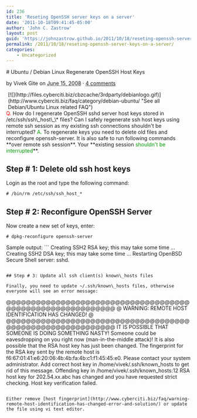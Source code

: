```yaml
---
id: 236
title: 'Reseting OpenSSH server keys on a server'
date: '2011-10-18T09:41:45-05:00'
author: 'John C. Zastrow'
layout: post
guid: 'https://johnzastrow.github.io/2011/10/18/reseting-openssh-server-keys-on-a-server/'
permalink: /2011/10/18/reseting-openssh-server-keys-on-a-server/
categories:
    - Uncategorized
---
```


<div class="headline_area"># Ubuntu / Debian Linux Regenerate OpenSSH Host Keys

by <span class="author vcard fn">Vivek Gite</span> on <abbr class="published" title="2008-06-15">June 15, 2008</abbr> · <span>[4 comments](http://www.cyberciti.biz/faq/howto-regenerate-openssh-host-keys/#comments)</span>

</div><div style="float:right;margin-top:0px;margin-left:5px;">[![](http://files.cyberciti.biz/cbzcache/3rdparty/debianlogo.gif)](http://www.cyberciti.biz/faq/category/debian-ubuntu/ "See all Debian/Ubuntu Linux related FAQ")</div><span style="color: rgb(255, 0, 0);">Q.</span> How do I regenerate  
OpenSSH sshd server host keys stored in /etc/ssh/ssh\_host\_\* files? Can I  
 safely regenerate ssh host keys using remote ssh session as my existing  
 ssh connections shouldn't be interrupted?  
<span id="more-1115"></span>  
<span style="color: rgb(0, 153, 0);">A.</span> To regenerate keys you need to delete old files and reconfigure openssh-server. It is also safe to run following commands **over remote ssh session**. Your **existing session <span style="color: rgb(0, 153, 0);">shouldn't be interrupted</span>**.

## Step # 1: Delete old ssh host keys

Login as the root and type the following command:

```
# /bin/rm /etc/ssh/ssh_host_*
```

## Step # 2: Reconfigure OpenSSH Server

Now create a new set of keys, enter:

```
# dpkg-reconfigure openssh-server
```

  
Sample output: ```
Creating SSH2 RSA key; this may take some time ...
Creating SSH2 DSA key; this may take some time ...
Restarting OpenBSD Secure Shell server: sshd.
```

## Step # 3: Update all ssh client(s) known\_hosts files

Finally, you need to update ~/.ssh/known\_hosts files, otherwise everyone will see an error message:

```
@@@@@@@@@@@@@@@@@@@@@@@@@@@@@@@@@@@@@@@@@@@@@@@@@@@@@@@@@@@
@    WARNING: REMOTE HOST IDENTIFICATION HAS CHANGED!     @
@@@@@@@@@@@@@@@@@@@@@@@@@@@@@@@@@@@@@@@@@@@@@@@@@@@@@@@@@@@
IT IS POSSIBLE THAT SOMEONE IS DOING SOMETHING NASTY!
Someone could be eavesdropping on you right now (man-in-the-middle attack)!
It is also possible that the RSA host key has just been changed.
The fingerprint for the RSA key sent by the remote host is
f6:67:01:41:e6:20:06:4b:4b:fa:4b:c1:f1:45:45:e0.
Please contact your system administrator.
Add correct host key in /home/vivek/.ssh/known_hosts to get rid of this message.
Offending key in /home/vivek/.ssh/known_hosts:12
RSA host key for 202.54.xx.abc has changed and you have requested strict checking.
Host key verification failed.
```

Either remove [host fingerprint](http://www.cyberciti.biz/faq/warning-remote-host-identification-has-changed-error-and-solution/) or update the file using vi text editor.